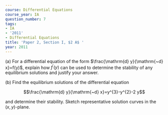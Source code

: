 ```yaml
---
course: Differential Equations
course_year: IA
question_number: 7
tags:
- IA
- '2011'
- Differential Equations
title: 'Paper 2, Section I, $2 A$ '
year: 2011
---
```




(a) For a differential equation of the form $\frac{\mathrm{d} y}{\mathrm{~d} x}=f(y)$, explain how $f^{\prime}(y)$ can be used to determine the stability of any equilibrium solutions and justify your answer.

(b) Find the equilibrium solutions of the differential equation

$$\frac{\mathrm{d} y}{\mathrm{~d} x}=y^{3}-y^{2}-2 y$$

and determine their stability. Sketch representative solution curves in the $(x, y)$-plane.
